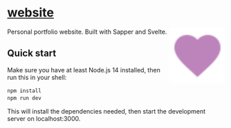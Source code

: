 # [website](https://cass.moe/)

<img src="static/logo.svg" 
  width="128" 
  height="128" 
  align="right" 
  alt="Website logotype" />

Personal portfolio website. Built with Sapper and Svelte.

## Quick start

Make sure you have at least Node.js 14 installed, then run this in your shell:

```bash
npm install
npm run dev
```

This will install the dependencies needed, then start the development server on localhost:3000.
